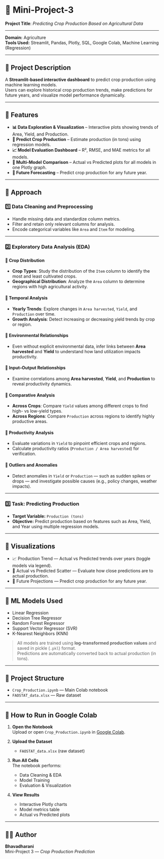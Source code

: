 # 🌾 Mini-Project-3
**Project Title**: *Predicting Crop Production Based on Agricultural Data*

---

**Domain:** Agriculture  
**Tools Used:** Streamlit, Pandas, Plotly, SQL, Google Colab, Machine Learning (Regression)

---

## 🚀 Project Description

A **Streamlit-based interactive dashboard** to predict crop production using machine learning models.  
Users can explore historical crop production trends, make predictions for future years, and visualize model performance dynamically.

---

## 🔹 Features

- **📊 Data Exploration & Visualization** – Interactive plots showing trends of Area, Yield, and Production.  
- **🔮 Predict Crop Production** – Estimate production (in tons) using regression models.  
- **📈 Model Evaluation Dashboard** – R², RMSE, and MAE metrics for all models.  
- **🤖 Multi-Model Comparison** – Actual vs Predicted plots for all models in one Plotly graph.  
- **📆 Future Forecasting** – Predict crop production for any future year.

---

## 🔹 Approach

### 1️⃣ Data Cleaning and Preprocessing
- Handle missing data and standardize column metrics.  
- Filter and retain only relevant columns for analysis.  
- Encode categorical variables like `Area` and `Item` for modeling.

---

### 2️⃣ Exploratory Data Analysis (EDA)

#### 🔸 Crop Distribution
- **Crop Types**: Study the distribution of the `Item` column to identify the most and least cultivated crops.  
- **Geographical Distribution**: Analyze the `Area` column to determine regions with high agricultural activity.

#### 🔸 Temporal Analysis
- **Yearly Trends**: Explore changes in `Area harvested`, `Yield`, and `Production` over time.  
- **Growth Analysis**: Detect increasing or decreasing yield trends by crop or region.

#### 🔸 Environmental Relationships
- Even without explicit environmental data, infer links between **Area harvested** and **Yield** to understand how land utilization impacts productivity.

#### 🔸 Input–Output Relationships
- Examine correlations among **Area harvested**, **Yield**, and **Production** to reveal productivity dynamics.  

#### 🔸 Comparative Analysis
- **Across Crops**: Compare `Yield` values among different crops to find high- vs low-yield types.  
- **Across Regions**: Compare `Production` across regions to identify highly productive areas.

#### 🔸 Productivity Analysis
- Evaluate variations in `Yield` to pinpoint efficient crops and regions.  
- Calculate productivity ratios (`Production / Area harvested`) for verification.

#### 🔸 Outliers and Anomalies
- Detect anomalies in `Yield` or `Production` — such as sudden spikes or drops — and investigate possible causes (e.g., policy changes, weather impacts).

---

### 3️⃣ Task: Predicting Production
- **Target Variable:** `Production (tons)`  
- **Objective:** Predict production based on features such as Area, Yield, and Year using multiple regression models.

---

## 🔹 Visualizations

- 📈 Production Trend — Actual vs Predicted trends over years (toggle models via legend).
- 🎯 Actual vs Predicted Scatter — Evaluate how close predictions are to actual production.
- 🌱 Future Projections — Predict crop production for any future year.

---

## 🔹 ML Models Used

- Linear Regression  
- Decision Tree Regressor  
- Random Forest Regressor  
- Support Vector Regressor (SVR)  
- K-Nearest Neighbors (KNN)

> All models are trained using **log-transformed production values** and saved in pickle (`.pkl`) format.  
> Predictions are automatically converted back to actual production (in tons).

---

## 📂 Project Structure

- `Crop_Production.ipynb` — Main Colab notebook
- `FAOSTAT_data.xlsx` — Raw dataset
  
---

## 🔹 How to Run in Google Colab

1. **Open the Notebook**  
   Upload or open `Crop_Production.ipynb` in [Google Colab](https://colab.research.google.com/).

2. **Upload the Dataset**  
   - `FAOSTAT_data.xlsx` (raw dataset)

3. **Run All Cells**  
   The notebook performs:  
   - Data Cleaning & EDA  
   - Model Training  
   - Evaluation & Visualization  

4. **View Results**  
   - Interactive Plotly charts  
   - Model metrics table  
   - Actual vs Predicted plots  

---

## 👩‍💻 Author

**Bhavadharani**  
Mini-Project 3 — *Crop Production Prediction*  
